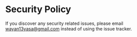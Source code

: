 # Security Policy

If you discover any security related issues, please email wayan13yasa@gmail.com instead of using the issue tracker.
